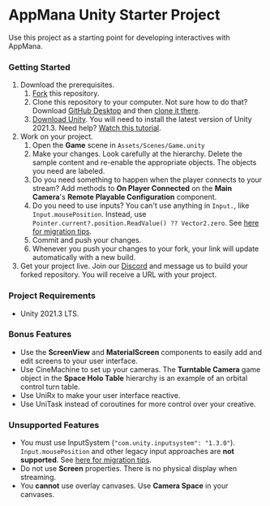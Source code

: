 # AppMana Unity Starter Project

Use this project as a starting point for developing interactives with AppMana.

### Getting Started

 1. Download the prerequisites.
    1. [Fork](https://github.com/AppMana/unity-starter/fork) this repository.
    2. Clone this repository to your computer. Not sure how to do that? Download [GitHub Desktop](https://desktop.github.com) and then [clone it there](x-github-client://openRepo/https://github.com/AppMana/unity-starter).
    3. [Download Unity](https://unity3d.com/get-unity/download). You will need to install the latest version of Unity 2021.3. Need help? [Watch this tutorial](https://www.youtube.com/watch?v=rE03nC4K_Eg).
 2. Work on your project.
    1. Open the **Game** scene in `Assets/Scenes/Game.unity`
    2. Make your changes. Look carefully at the hierarchy. Delete the sample content and re-enable the appropriate objects. The objects you need are labeled.
    3. Do you need something to happen when the player connects to your stream? Add methods to **On Player Connected** on the **Main Camera**'s **Remote Playable Configuration** component.
    4. Do you need to use inputs? You can't use anything in `Input.`, like `Input.mousePosition`. Instead, use `Pointer.current?.position.ReadValue() ?? Vector2.zero`. See [here for migration tips](https://docs.unity3d.com/Packages/com.unity.inputsystem@1.3/manual/Migration.html).
    5. Commit and push your changes.
    6. Whenever you push your changes to your fork, your link will update automatically with a new build.
 3. Get your project live. Join our [Discord](https://discord.gg/pnr3aUrt4y) and message us to build your forked repository. You will receive a URL with your project.

### Project Requirements

 - Unity 2021.3 LTS.

### Bonus Features

 - Use the **ScreenView** and **MaterialScreen** components to easily add and edit screens to your user interface.
 - Use CineMachine to set up your cameras. The **Turntable Camera** game object in the **Space Holo Table** hierarchy is an example of an orbital control turn table.
 - Use UniRx to make your user interface reactive.
 - Use UniTask instead of coroutines for more control over your creative.

### Unsupported Features

 - You must use InputSystem (`"com.unity.inputsystem": "1.3.0"`). `Input.mousePosition` and other legacy input approaches are **not supported**. See [here for migration tips](https://docs.unity3d.com/Packages/com.unity.inputsystem@1.3/manual/Migration.html).
 - Do not use **Screen** properties. There is no physical display when streaming.
 - You **cannot** use overlay canvases. Use **Camera Space** in your canvases.
